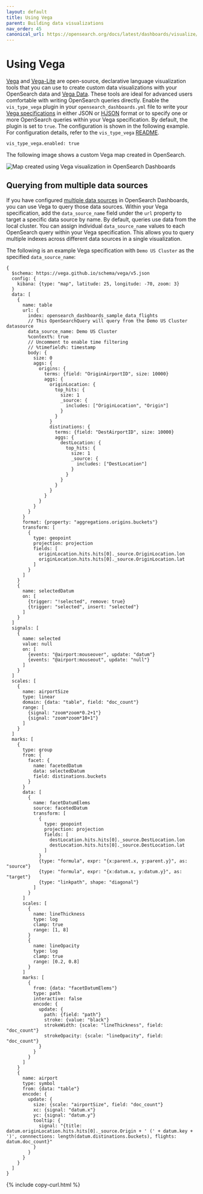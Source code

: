 ```yaml
---
layout: default
title: Using Vega
parent: Building data visualizations
nav_order: 45
canonical_url: https://opensearch.org/docs/latest/dashboards/visualize/vega/
---
```


# Using Vega

[Vega](https://vega.github.io/vega/) and [Vega-Lite](https://vega.github.io/vega-lite/) are open-source, declarative language visualization tools that you can use to create custom data visualizations with your OpenSearch data and [Vega Data](https://vega.github.io/vega/docs/data/). These tools are ideal for advanced users comfortable with writing OpenSearch queries directly. Enable the `vis_type_vega` plugin in your `opensearch_dashboards.yml` file to write your [Vega specifications](https://vega.github.io/vega/docs/specification/) in either JSON or [HJSON](https://hjson.github.io/) format or to specify one or more OpenSearch queries within your Vega specification. By default, the plugin is set to `true`. The configuration is shown in the following example. For configuration details, refer to the `vis_type_vega` [README](https://github.com/opensearch-project/OpenSearch-Dashboards/blob/main/src/plugins/vis_type_vega/README.md).

```
vis_type_vega.enabled: true
```

The following image shows a custom Vega map created in OpenSearch.

<img src="{{site.url}}{{site.baseurl}}/images/dashboards/vega-2.png" alt="Map created using Vega visualization in OpenSearch Dashboards">

## Querying from multiple data sources

If you have configured [multiple data sources]({{site.url}}{{site.baseurl}}/dashboards/management/multi-data-sources/) in OpenSearch Dashboards, you can use Vega to query those data sources. Within your Vega specification, add the `data_source_name` field under the `url` property to target a specific data source by name. By default, queries use data from the local cluster. You can assign individual `data_source_name` values to each OpenSearch query within your Vega specification. This allows you to query multiple indexes across different data sources in a single visualization.

The following is an example Vega specification with `Demo US Cluster` as the specified `data_source_name`:

```
{
  $schema: https://vega.github.io/schema/vega/v5.json
  config: {
    kibana: {type: "map", latitude: 25, longitude: -70, zoom: 3}
  }
  data: [
    {
      name: table
      url: {
        index: opensearch_dashboards_sample_data_flights
        // This OpenSearchQuery will query from the Demo US Cluster datasource
        data_source_name: Demo US Cluster
        %context%: true
        // Uncomment to enable time filtering
        // %timefield%: timestamp
        body: {
          size: 0
          aggs: {
            origins: {
              terms: {field: "OriginAirportID", size: 10000}
              aggs: {
                originLocation: {
                  top_hits: {
                    size: 1
                    _source: {
                      includes: ["OriginLocation", "Origin"]
                    }
                  }
                }
                distinations: {
                  terms: {field: "DestAirportID", size: 10000}
                  aggs: {
                    destLocation: {
                      top_hits: {
                        size: 1
                        _source: {
                          includes: ["DestLocation"]
                        }
                      }
                    }
                  }
                }
              }
            }
          }
        }
      }
      format: {property: "aggregations.origins.buckets"}
      transform: [
        {
          type: geopoint
          projection: projection
          fields: [
            originLocation.hits.hits[0]._source.OriginLocation.lon
            originLocation.hits.hits[0]._source.OriginLocation.lat
          ]
        }
      ]
    }
    {
      name: selectedDatum
      on: [
        {trigger: "!selected", remove: true}
        {trigger: "selected", insert: "selected"}
      ]
    }
  ]
  signals: [
    {
      name: selected
      value: null
      on: [
        {events: "@airport:mouseover", update: "datum"}
        {events: "@airport:mouseout", update: "null"}
      ]
    }
  ]
  scales: [
    {
      name: airportSize
      type: linear
      domain: {data: "table", field: "doc_count"}
      range: [
        {signal: "zoom*zoom*0.2+1"}
        {signal: "zoom*zoom*10+1"}
      ]
    }
  ]
  marks: [
    {
      type: group
      from: {
        facet: {
          name: facetedDatum
          data: selectedDatum
          field: distinations.buckets
        }
      }
      data: [
        {
          name: facetDatumElems
          source: facetedDatum
          transform: [
            {
              type: geopoint
              projection: projection
              fields: [
                destLocation.hits.hits[0]._source.DestLocation.lon
                destLocation.hits.hits[0]._source.DestLocation.lat
              ]
            }
            {type: "formula", expr: "{x:parent.x, y:parent.y}", as: "source"}
            {type: "formula", expr: "{x:datum.x, y:datum.y}", as: "target"}
            {type: "linkpath", shape: "diagonal"}
          ]
        }
      ]
      scales: [
        {
          name: lineThickness
          type: log
          clamp: true
          range: [1, 8]
        }
        {
          name: lineOpacity
          type: log
          clamp: true
          range: [0.2, 0.8]
        }
      ]
      marks: [
        {
          from: {data: "facetDatumElems"}
          type: path
          interactive: false
          encode: {
            update: {
              path: {field: "path"}
              stroke: {value: "black"}
              strokeWidth: {scale: "lineThickness", field: "doc_count"}
              strokeOpacity: {scale: "lineOpacity", field: "doc_count"}
            }
          }
        }
      ]
    }
    {
      name: airport
      type: symbol
      from: {data: "table"}
      encode: {
        update: {
          size: {scale: "airportSize", field: "doc_count"}
          xc: {signal: "datum.x"}
          yc: {signal: "datum.y"}
          tooltip: {
            signal: "{title: datum.originLocation.hits.hits[0]._source.Origin + ' (' + datum.key + ')', connnections: length(datum.distinations.buckets), flights: datum.doc_count}"
          }
        }
      }
    }
  ]
}
```
{% include copy-curl.html %}

